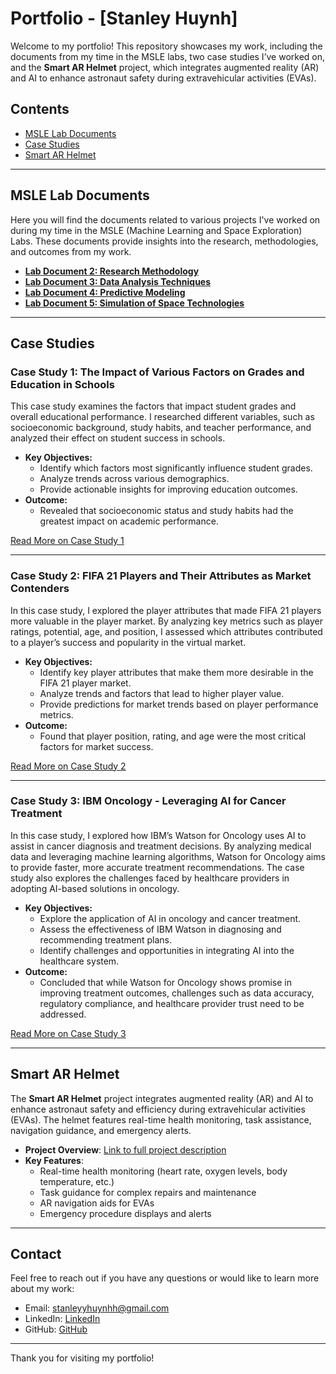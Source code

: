 # Portfolio - [Stanley Huynh]

Welcome to my portfolio! This repository showcases my work, including the documents from my time in the MSLE labs, two case studies I’ve worked on, and the **Smart AR Helmet** project, which integrates augmented reality (AR) and AI to enhance astronaut safety during extravehicular activities (EVAs).

## Contents

- [MSLE Lab Documents](#msle-lab-documents)
- [Case Studies](#case-studies)
- [Smart AR Helmet](#smart-ar-helmet)

---

## MSLE Lab Documents

Here you will find the documents related to various projects I've worked on during my time in the MSLE (Machine Learning and Space Exploration) Labs. These documents provide insights into the research, methodologies, and outcomes from my work.

- **[Lab Document 2: Research Methodology](./msle_lab_documents/project_2.md)**
- **[Lab Document 3: Data Analysis Techniques](./msle_lab_documents/project_3.md)**
- **[Lab Document 4: Predictive Modeling](./msle_lab_documents/project_4.md)**
- **[Lab Document 5: Simulation of Space Technologies](./msle_lab_documents/project_5.md)**

---

## Case Studies

### Case Study 1: The Impact of Various Factors on Grades and Education in Schools

This case study examines the factors that impact student grades and overall educational performance. I researched different variables, such as socioeconomic background, study habits, and teacher performance, and analyzed their effect on student success in schools.

- **Key Objectives:**
    - Identify which factors most significantly influence student grades.
    - Analyze trends across various demographics.
    - Provide actionable insights for improving education outcomes.
- **Outcome:**
    - Revealed that socioeconomic status and study habits had the greatest impact on academic performance.

[Read More on Case Study 1](./case-studies/higher-education.md)

---

### Case Study 2: FIFA 21 Players and Their Attributes as Market Contenders

In this case study, I explored the player attributes that made FIFA 21 players more valuable in the player market. By analyzing key metrics such as player ratings, potential, age, and position, I assessed which attributes contributed to a player’s success and popularity in the virtual market.

- **Key Objectives:**
    - Identify key player attributes that make them more desirable in the FIFA 21 player market.
    - Analyze trends and factors that lead to higher player value.
    - Provide predictions for market trends based on player performance metrics.
- **Outcome:**
    - Found that player position, rating, and age were the most critical factors for market success.

[Read More on Case Study 2](./case-studies/case_study_2.md)

---

### Case Study 3: IBM Oncology - Leveraging AI for Cancer Treatment

In this case study, I explored how IBM’s Watson for Oncology uses AI to assist in cancer diagnosis and treatment decisions. By analyzing medical data and leveraging machine learning algorithms, Watson for Oncology aims to provide faster, more accurate treatment recommendations. The case study also explores the challenges faced by healthcare providers in adopting AI-based solutions in oncology.

- **Key Objectives:**
    - Explore the application of AI in oncology and cancer treatment.
    - Assess the effectiveness of IBM Watson in diagnosing and recommending treatment plans.
    - Identify challenges and opportunities in integrating AI into the healthcare system.
- **Outcome:**
    - Concluded that while Watson for Oncology shows promise in improving treatment outcomes, challenges such as data accuracy, regulatory compliance, and healthcare provider trust need to be addressed.

[Read More on Case Study 3](./case-studies/ibm-oncology.md)

---

## Smart AR Helmet

The **Smart AR Helmet** project integrates augmented reality (AR) and AI to enhance astronaut safety and efficiency during extravehicular activities (EVAs). The helmet features real-time health monitoring, task assistance, navigation guidance, and emergency alerts.

- **Project Overview**: [Link to full project description](./projects/smart_ar_helmet.md)
- **Key Features**:
    - Real-time health monitoring (heart rate, oxygen levels, body temperature, etc.)
    - Task guidance for complex repairs and maintenance
    - AR navigation aids for EVAs
    - Emergency procedure displays and alerts

---

## Contact

Feel free to reach out if you have any questions or would like to learn more about my work:

- Email: [stanleyyhuynhh@gmail.com](mailto:stanleyyhuynhh@gmail.com)
- LinkedIn: [LinkedIn](https://www.linkedin.com/in/stanley-huynh-o7/)
- GitHub: [GitHub](https://github.com/StanleyyHuynhh)

---

Thank you for visiting my portfolio!
